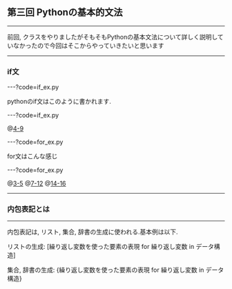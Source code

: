 ## 第三回 Pythonの基本的文法

---

前回, クラスをやりましたがそもそもPythonの基本文法について詳しく説明していなかったので今回はそこからやっていきたいと思います

---

### if文

---?code=if_ex.py

pythonのif文はこのように書かれます.

---?code=if_ex.py

@[4-9](if文のインデントは必ず必要です.半角スペース4つorタブ空白2つが推奨されています!)

---?code=for_ex.py

for文はこんな感じ

---?code=for_ex.py

@[3-5](普通のfor文.if文同様インデント必須.)
@[7-12](python独特の構文.else句はforによる繰り返しが終了した直後に1度だけ実行します.)
@[14-16](これめっちゃ特殊だけどクッソ便利.次のページで詳しく説明する.)

---

### 内包表記とは

---

内包表記は, リスト, 集合, 辞書の生成に使われる.基本例は以下.

リストの生成: [繰り返し変数を使った要素の表現 for 繰り返し変数 in データ構造]

集合, 辞書の生成: {繰り返し変数を使った要素の表現 for 繰り返し変数 in データ構造}

